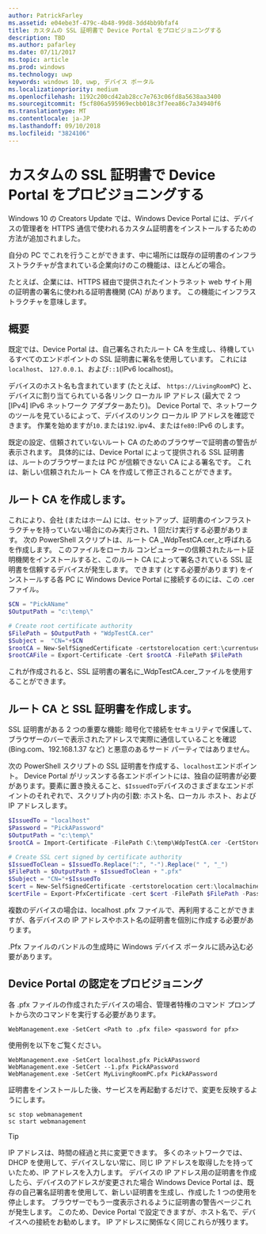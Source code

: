 ```yaml
---
author: PatrickFarley
ms.assetid: e04ebe3f-479c-4b48-99d8-3dd4bb9bfaf4
title: カスタムの SSL 証明書で Device Portal をプロビジョニングする
description: TBD
ms.author: pafarley
ms.date: 07/11/2017
ms.topic: article
ms.prod: windows
ms.technology: uwp
keywords: windows 10, uwp, デバイス ポータル
ms.localizationpriority: medium
ms.openlocfilehash: 1192c200cd42ab28cc7e763c06fd8a5638aa3400
ms.sourcegitcommit: f5cf806a595969ecbb018c3f7eea86c7a34940f6
ms.translationtype: MT
ms.contentlocale: ja-JP
ms.lasthandoff: 09/10/2018
ms.locfileid: "3824106"
---
```

# <a name="provision-device-portal-with-a-custom-ssl-certificate"></a>カスタムの SSL 証明書で Device Portal をプロビジョニングする
Windows 10 の Creators Update では、Windows Device Portal には、デバイスの管理者を HTTPS 通信で使われるカスタム証明書をインストールするための方法が追加されました。 

自分の PC でこれを行うことができます、中に場所には既存の証明書のインフラストラクチャが含まれている企業向けのこの機能は、ほとんどの場合。  

たとえば、企業には、HTTPS 経由で提供されたイントラネット web サイト用の証明書の署名に使われる証明書機関 (CA) があります。 この機能にインフラストラクチャを意味します。 

## <a name="overview"></a>概要
既定では、Device Portal は、自己署名されたルート CA を生成し、待機しているすべてのエンドポイントの SSL 証明書に署名を使用しています。 これには`localhost`、 `127.0.0.1`、および`::1`(IPv6 localhost)。

デバイスのホスト名も含まれています (たとえば、 `https://LivingRoomPC`) と、デバイスに割り当てられている各リンク ローカル IP アドレス (最大で 2 つ [IPv4] IPv6 ネットワーク アダプターあたり)。 Device Portal で、ネットワークのツールを見ているによって、デバイスのリンク ローカル IP アドレスを確認できます。 作業を始めますが`10.`または`192.`ipv4、または`fe80:`IPv6 のします。 

既定の設定、信頼されていないルート CA のためのブラウザーで証明書の警告が表示されます。 具体的には、Device Portal によって提供される SSL 証明書は、ルートのブラウザーまたは PC が信頼できない CA による署名です。 これは、新しい信頼されたルート CA を作成して修正されることができます。

## <a name="create-a-root-ca"></a>ルート CA を作成します。

これにより、会社 (またはホーム) には、セットアップ、証明書のインフラストラクチャを持っていない場合にのみ実行され、1 回だけ実行する必要があります。 次の PowerShell スクリプトは、ルート CA _WdpTestCA.cer_と呼ばれるを作成します。 このファイルをローカル コンピューターの信頼されたルート証明機関をインストールすると、このルート CA によって署名されている SSL 証明書を信頼するデバイスが発生します。 できます (とする必要があります) をインストールする各 PC に Windows Device Portal に接続するのには、この .cer ファイル。  

```PowerShell
$CN = "PickAName"
$OutputPath = "c:\temp\"

# Create root certificate authority
$FilePath = $OutputPath + "WdpTestCA.cer"
$Subject =  "CN="+$CN
$rootCA = New-SelfSignedCertificate -certstorelocation cert:\currentuser\my -Subject $Subject -HashAlgorithm "SHA512" -KeyUsage CertSign,CRLSign
$rootCAFile = Export-Certificate -Cert $rootCA -FilePath $FilePath
```

これが作成されると、SSL 証明書の署名に_WdpTestCA.cer_ファイルを使用することができます。 

## <a name="create-an-ssl-certificate-with-the-root-ca"></a>ルート CA と SSL 証明書を作成します。

SSL 証明書がある 2 つの重要な機能: 暗号化で接続をセキュリティで保護して、ブラウザーのバーで表示されたアドレスで実際に通信していることを確認 (Bing.com、192.168.1.37 など) と悪意のあるサード パーティではありません。

次の PowerShell スクリプトの SSL 証明書を作成する、`localhost`エンドポイント。 Device Portal がリッスンする各エンドポイントには、独自の証明書が必要があります。要素に置き換えること、`$IssuedTo`デバイスのさまざまなエンドポイントのそれぞれで、スクリプト内の引数: ホスト名、ローカル ホスト、および IP アドレスします。

```PowerShell
$IssuedTo = "localhost"
$Password = "PickAPassword"
$OutputPath = "c:\temp\"
$rootCA = Import-Certificate -FilePath C:\temp\WdpTestCA.cer -CertStoreLocation Cert:\CurrentUser\My\

# Create SSL cert signed by certificate authority
$IssuedToClean = $IssuedTo.Replace(":", "-").Replace(" ", "_")
$FilePath = $OutputPath + $IssuedToClean + ".pfx"
$Subject = "CN="+$IssuedTo
$cert = New-SelfSignedCertificate -certstorelocation cert:\localmachine\my -Subject $Subject -DnsName $IssuedTo -Signer $rootCA -HashAlgorithm "SHA512"
$certFile = Export-PfxCertificate -cert $cert -FilePath $FilePath -Password (ConvertTo-SecureString -String $Password -Force -AsPlainText)
```

複数のデバイスの場合は、localhost .pfx ファイルで、再利用することができますが、各デバイスの IP アドレスやホスト名の証明書を個別に作成する必要があります。

.Pfx ファイルのバンドルの生成時に Windows デバイス ポータルに読み込む必要があります。 

## <a name="provision-device-portal-with-the-certifications"></a>Device Portal の認定をプロビジョニング

各 .pfx ファイルの作成されたデバイスの場合、管理者特権のコマンド プロンプトから次のコマンドを実行する必要があります。

```
WebManagement.exe -SetCert <Path to .pfx file> <password for pfx> 
```

使用例を以下をご覧ください。
```
WebManagement.exe -SetCert localhost.pfx PickAPassword
WebManagement.exe -SetCert --1.pfx PickAPassword
WebManagement.exe -SetCert MyLivingRoomPC.pfx PickAPassword
```

証明書をインストールした後、サービスを再起動するだけで、変更を反映するようにします。

```
sc stop webmanagement
sc start webmanagement
```

> [!TIP]
> IP アドレスは、時間の経過と共に変更できます。
多くのネットワークでは、DHCP を使用して、デバイスしない常に、同じ IP アドレスを取得したを持っていたため、IP アドレスを入力します。 デバイスの IP アドレス用の証明書を作成したら、デバイスのアドレスが変更された場合 Windows Device Portal は、既存の自己署名証明書を使用して、新しい証明書を生成し、作成した 1 つの使用を停止します。 ブラウザーでもう一度表示されるように証明書の警告ページこれが発生します。 このため、Device Portal で設定できますが、ホスト名で、デバイスへの接続をお勧めします。 IP アドレスに関係なく同じこれらが残ります。

